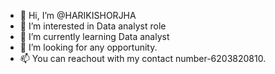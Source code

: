 - 👋 Hi, I’m @HARIKISHORJHA
- 👀 I’m interested in Data analyst role
- 🌱 I’m currently learning Data analyst
- 💞️ I’m looking for any opportunity. 
- 📫 You can reachout with my contact number-6203820810. 

<!---
HARIKISHORJHA/HARIKISHORJHA is a ✨ special ✨ repository because its `README.md` (this file) appears on your GitHub profile.
You can click the Preview link to take a look at your changes.
--->
